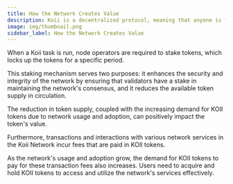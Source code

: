 ```yaml
---
title: How the Network Creates Value
description: Koii is a decentralized protocol, meaning that anyone is free to fork the code and build their own version for a specific purpose.
image: img/thumbnail.png
sidebar_label: How the Network Creates Value
---
```



When a Koii task is run, node operators are required to stake tokens, which locks up the tokens for a specific period.

This staking mechanism serves two purposes: it enhances the security and integrity of the network by ensuring that validators have a stake in maintaining the network's consensus, and it reduces the available token supply in circulation.

The reduction in token supply, coupled with the increasing demand for KOII tokens due to network usage and adoption, can positively impact the token's value.

Furthermore, transactions and interactions with various network services in the Koii Network incur fees that are paid in KOII tokens.

As the network's usage and adoption grow, the demand for KOII tokens to pay for these transaction fees also increases. Users need to acquire and hold KOII tokens to access and utilize the network's services effectively.
